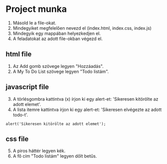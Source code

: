 # Project munka

1. Másold le a file-okat.
2. Mindegyiket megfelelően nevezd el (index.html, index.css, index.js)
3. Mindegyik egy mappában helyezkedjen el.
4. A feladatokat az adott file-okban végezd el.

## html file
1. Az Add gomb szövege legyen "Hozzáadás".
2. A My To Do List szövege legyen "Todo listám".

## javascript file
3. A törlésgombra kattintva (x) írjon ki egy alert-et: 'Sikeresen kitörölte az adott elemet'.
4. A lista itemre kattintva írjon ki egy alert-et: 'Sikeresen elvégezte az adott todo-t'.
```
alert('Sikeresen kitörölte az adott elemet');
```

## css file
5. A piros háttér legyen kék.
6. A fő cím "Todo listám" legyen dőlt betűs.

